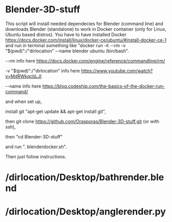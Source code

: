 # Blender-3D-stuff
This script will install needed dependecies for Blender (command line) and downloads Blender (standalone) to work in Docker container (only for Linux, Ubuntu based distros). You have to have installed Docker https://docs.docker.com/install/linux/docker-ce/ubuntu/#install-docker-ce-1 and run in terminal something like "docker run -it --rm -v "$(pwd)":/"dirlocation" --name blender ubuntu /bin/bash".

--rm info here https://docs.docker.com/engine/reference/commandline/rm/

-v "$(pwd)":/"dirlocation" info here https://www.youtube.com/watch?v=MdRWkqcbLJI

--name info here https://blog.codeship.com/the-basics-of-the-docker-run-command/

and when set up, 

install git "apt-get update && apt-get install git",

then git clone https://github.com/Orasporas/Blender-3D-stuff.git (or with ssh), 

then "cd Blender-3D-stuff" 

and run ". blenderdocker.sh".

Then just follow instructions.

# /dirlocation/Desktop/bathrender.blend
# /dirlocation/Desktop/anglerender.py
